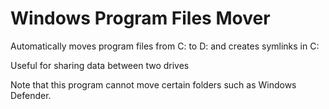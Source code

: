 # Windows Program Files Mover
Automatically moves program files from C: to D: and creates symlinks in C:

Useful for sharing data between two drives

Note that this program cannot move certain folders such as Windows Defender.
